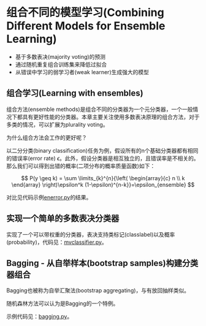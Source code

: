 # 组合不同的模型学习(Combining Different Models for Ensemble Learning)

- 基于多数表决(majority voting)的预测
- 通过随机重复组合训练集来降低过拟合
- 从错误中学习的弱学习者(weak learner)生成强大的模型

## 组合学习(Learning with ensembles)

组合方法(ensemble methods)是组合不同的分类器为一个元分类器，一个一般情况下都具有更好性能的分类器。本章主要关注使用多数表决原理的组合方法，对于多类的情况，可以扩展为plurality voting。

为什么组合方法会工作的更好呢？

以二分分类(binary classification)任务为例，假设所有的n个基础分类器都有相同的错误率(error rate) $\epsilon$。此外，假设分类器是相互独立的，且错误率是不相关的。那么我们可以得到出错的概率(二项分布的概率质量函数)如下：

$$ P(y \geq k) = \sum \limits_{k}^{n}{\left( \begin{array}{c} n \\ k \end{array} \right)\epsilon^k (1-\epsilon)^{n-k}}=\epsilon_{ensemble} $$

对比见代码示例[enerror.py](enerror.py)的结果。

## 实现一个简单的多数表决分类器

实现了一个可以带权重的分类器，表决支持类标记(classlabel)以及概率(probability)，代码见：[mvclassifier.py](mvclassifier.py)。

## Bagging - 从自举样本(bootstrap samples)构建分类器组合

Bagging也被称为自举汇聚法(bootstrap aggregating)，与有放回抽样类似。

随机森林方法可以认为是Bagging的一个特例。

示例代码见：[bagging.py](bagging.py)。